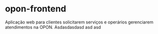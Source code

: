 # opon-frontend
Aplicação web para clientes solicitarem serviços e operários gerenciarem atendimentos na OPON.
Asdasdasdasd
asd
asd